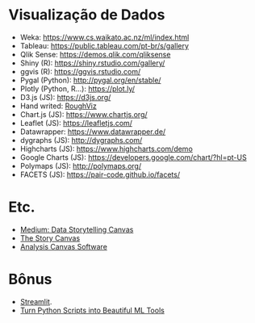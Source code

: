 # Visualização de Dados

- Weka: https://www.cs.waikato.ac.nz/ml/index.html
- Tableau: https://public.tableau.com/pt-br/s/gallery
- Qlik Sense: https://demos.qlik.com/qliksense
- Shiny (R):  https://shiny.rstudio.com/gallery/
- ggvis (R): https://ggvis.rstudio.com/
- Pygal (Python): http://pygal.org/en/stable/
- Plotly (Python, R...): https://plot.ly/
- D3.js (JS): https://d3js.org/
- Hand writed: [RoughViz](https://medium.com/better-programming/visualize-your-data-with-hand-drawn-charts-with-the-roughviz-charting-library-a3a9f3ee4f84)
- Chart.js (JS): https://www.chartjs.org/
- Leaflet (JS): https://leafletjs.com/
- Datawrapper: https://www.datawrapper.de/
- dygraphs (JS): http://dygraphs.com/
- Highcharts (JS): https://www.highcharts.com/demo
- Google Charts (JS): https://developers.google.com/chart/?hl=pt-US
- Polymaps (JS): http://polymaps.org/
- FACETS (JS): https://pair-code.github.io/facets/

# Etc.

- [Medium: Data Storytelling Canvas](https://medium.com/@stefanocarnevalli/data-storytelling-canvas-conte-a-hist%C3%B3ria-do-seus-dados-9313d786bed9)
- [The Story Canvas](https://www.digitalstorytellers.com.au/the-story-canvas/)
- [Analysis Canvas Software](https://online.visual-paradigm.com/pt/diagrams/features/analysis-canvas-software/)

# Bônus
- [Streamlit](https://streamlit.io/).
- [Turn Python Scripts into Beautiful ML Tools](https://towardsdatascience.com/coding-ml-tools-like-you-code-ml-models-ddba3357eace)
